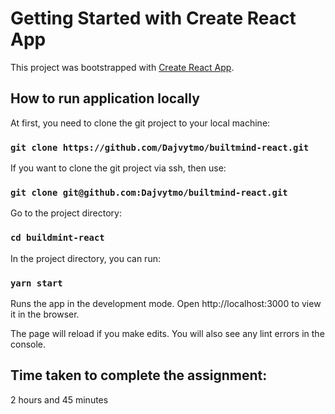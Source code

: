 # Getting Started with Create React App

This project was bootstrapped with [Create React App](https://github.com/facebook/create-react-app).

## How to run application locally

At first, you need to clone the git project to your local machine:

### `git clone https://github.com/Dajvytmo/builtmind-react.git`

If you want to clone the git project via ssh, then use:

### `git clone git@github.com:Dajvytmo/builtmind-react.git`

Go to the project directory:

### `cd buildmint-react`

In the project directory, you can run:

### `yarn start`

Runs the app in the development mode.
Open http://localhost:3000 to view it in the browser.

The page will reload if you make edits.
You will also see any lint errors in the console.

## Time taken to complete the assignment:

2 hours and 45 minutes
